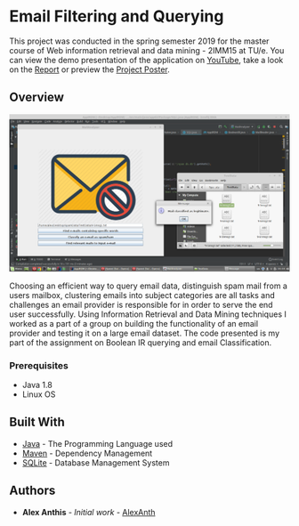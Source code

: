# Email Filtering and Querying  

This project was conducted in the spring semester 2019 for the master course of Web information retrieval
and data mining -  2IMM15 at TU/e. You can view the demo presentation of the application on [YouTube](https://www.youtube.com/watch?v=2xcqqoetBsk&feature=youtu.be), take a look on the [Report](documentation/IRDM%20project%20report%20git.pdf) or preview the [Project Poster]().

## Overview

<p align="center"><img src="documentation/Screenshot%20classifier.png" width=550 align=center/></p>

Choosing an efficient way to query email data, distinguish spam mail from a users mailbox, clustering emails into subject categories 
are all tasks and challenges an email provider is responsible for in order to serve the end user successfully.
Using Information Retrieval and Data Mining techniques I worked as a part of a group on building the functionality of 
an email provider and testing it on a large email dataset. The code presented is my part of the assignment on Boolean IR querying and email Classification.


      
### Prerequisites

* Java 1.8 
* Linux OS

## Built With

* [Java](https://www.java.com/en/) - The Programming Language used
* [Maven](https://maven.apache.org/) - Dependency Management
* [SQLite](https://www.sqlite.org/index.html) - Database Management System

## Authors

* **Alex Anthis** - *Initial work* - [AlexAnth](https://github.com/AlexAnth)


